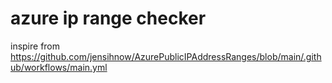 # azure ip range checker
inspire from https://github.com/jensihnow/AzurePublicIPAddressRanges/blob/main/.github/workflows/main.yml
